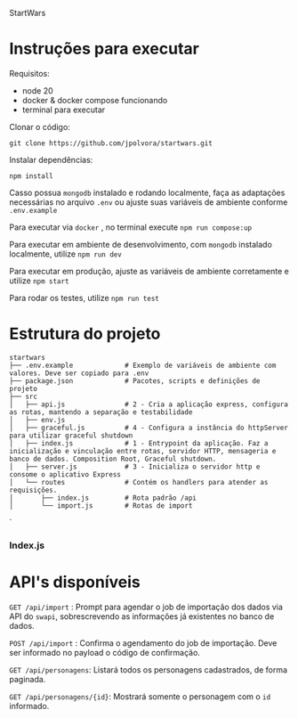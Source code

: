 StartWars

# Instruções para executar

Requisitos:

- node 20
- docker & docker compose funcionando
- terminal para executar

Clonar o código:

`git clone https://github.com/jpolvora/startwars.git`

Instalar dependências:

`npm install`

Casso possua `mongodb` instalado e rodando localmente, faça as adaptações necessárias no arquivo `.env` ou ajuste suas variáveis de ambiente conforme `.env.example`

Para executar via `docker` , no terminal execute `npm run compose:up`

Para executar em ambiente de desenvolvimento, com `mongodb` instalado localmente, utilize `npm run dev`

Para executar em produção, ajuste as variáveis de ambiente corretamente e utilize `npm start`

Para rodar os testes, utilize `npm run test`

# Estrutura do projeto

    startwars
    ├── .env.example             # Exemplo de variáveis de ambiente com valores. Deve ser copiado para .env
    ├── package.json             # Pacotes, scripts e definições de projeto
    ├── src
    │   ├── api.js               # 2 - Cria a aplicação express, configura as rotas, mantendo a separação e testabilidade
    │   ├── env.js
    │   ├── graceful.js          # 4 - Configura a instância do httpServer para utilizar graceful shutdown
    │   ├── index.js             # 1 - Entrypoint da aplicação. Faz a inicialização e vinculação entre rotas, servidor HTTP, mensageria e banco de dados. Composition Root, Graceful shutdown.
    │   ├── server.js            # 3 - Inicializa o servidor http e consome o aplicativo Express
    │   └── routes               # Contém os handlers para atender as requisições.
    │       ├── index.js         # Rota padrão /api
    │       └── import.js        # Rotas de import

`

### Index.js

# API's disponíveis

`GET /api/import` : Prompt para agendar o job de importação dos dados via API do `swapi`, sobrescrevendo as informações já existentes no banco de dados.

`POST /api/import` : Confirma o agendamento do job de importação. Deve ser informado no payload o código de confirmação.

`GET /api/personagens`: Listará todos os personagens cadastrados, de forma paginada.

`GET /api/personagens/{id}`: Mostrará somente o personagem com o `id` informado.
